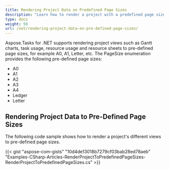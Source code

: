 ```yaml
---
title: Rendering Project Data on Predefined Page Sizes
description: "Learn how to render a project with a predefined page size using Aspose.Tasks for .NET."
type: docs
weight: 50
url: /net/rendering-project-data-on-pre-defined-page-sizes/
---
```


Aspose.Tasks for .NET supports rendering project views such as Gantt charts, task usage, resource usage and resource sheets to pre-defined page sizes, for example A0, A1, Letter, etc. The PageSize enumeration provides the following pre-defined page sizes:

- A0
- A1
- A2
- A3
- A4
- Ledger
- Letter

## **Rendering Project Data to Pre-Defined Page Sizes**
The following code sample shows how to render a project's different views to pre-defined page sizes.

{{< gist "aspose-com-gists" "10d4de13018b7279cf03bab28ed78aeb" "Examples-CSharp-Articles-RenderProjectToPredefinedPageSizes-RenderProjectToPredefinedPageSizes.cs" >}}

